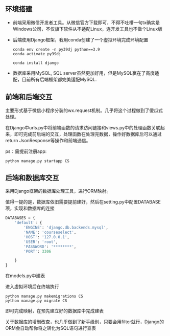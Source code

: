 ## 环境搭建

- 前端采用微信开发者工具。从微信官方下载即可，不得不吐槽一句tx确实是Windows公司，不仅旗下软件从不适配Linux，连开发工具也不做个Linux版

- 后端使用Django框架，我用conda创建了一个虚拟环境完成环境配置

  ```shell
  conda env create -n py39dj python==3.9
  conda activate py39dj
  
  conda install django
  ```

- 数据库采用MySQL, SQL server虽然更加好用，但是MySQL赢在了高度适配，目前所有后端框架都完美适配MySQL.

  

  



## 前端和后端交互

主要形式基于微信小程序分装的wx.request机制。几乎将这个过程做到了傻瓜式处理。

在Django中urls.py中将前端函数的请求访问链接和views.py中的处理函数关联起来，即可完成前后端的交互，处理函数在处理完数据，操作好数据库后可以通过return JsonResponse等操作和前端通信。

ps：需提前注册app:

```shell
python manage.py startapp CS
```



## 后端和数据库交互

采用Django框架的数据库处理工具，进行ORM映射。

值得一提的是，数据库依旧需要提前建好，然后在setting.py中配置DATABASE项，实现和数据库的连接

```python
DATABASES = {
    'default': {
        'ENGINE': 'django.db.backends.mysql',
        'NAME': 'courseselect',
        'HOST': '127.0.0.1',
        'USER': 'root',
        'PASSWORD': '********',
        'PORT': 3306

    }
}
```

在models.py中建表

进入虚拟环境后在终端执行

```shell
python manage.py makemigrations CS
python manage.py migrate CS
```

即可完成映射，在预先建立好的数据库中完成建表



关于数据库的增删改查，也几乎做到了新手级别，只要会用filter就行，Django的ORM会自动帮你将之转化为SQL语句进行查表